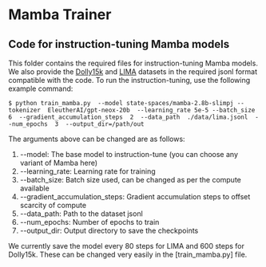 # Mamba Trainer
## Code for instruction-tuning Mamba models

This folder contains the required files for instruction-tuning Mamba models. We also provide the [Dolly15k](https://github.com/Megh-Thakkar/ssm_vs_transformers/blob/master/mamba_training/data/dollybricks.jsonl) and [LIMA](https://github.com/Megh-Thakkar/ssm_vs_transformers/blob/master/mamba_training/data/lima.jsonl) datasets in the required jsonl format compatible with the code. To run the instruction-tuning, use the following example command:
```
$ python train_mamba.py  --model state-spaces/mamba-2.8b-slimpj --tokenizer  EleutherAI/gpt-neox-20b  --learning_rate 5e-5 --batch_size  6  --gradient_accumulation_steps  2  --data_path  ./data/lima.jsonl  --num_epochs  3  --output_dir=/path/out
```
The arguments above can be changed are as follows:

1. --model: The base model to instruction-tune (you can choose any variant of Mamba here)
2. --learning_rate: Learning rate for training
3. --batch_size: Batch size used, can be changed as per the compute available
4. --gradient_accumulation_steps: Gradient accumulation steps to offset scarcity of compute
5. --data_path: Path to the dataset jsonl
6. --num_epochs: Number of epochs to train
7. --output_dir: Output directory to save the checkpoints

We currently save the model every 80 steps for LIMA and 600 steps for Dolly15k. These can be changed very easily in the [train_mamba.py] file.
